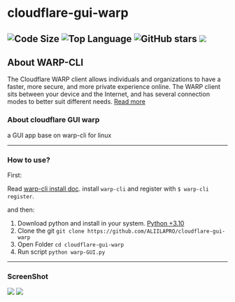 # cloudflare-gui-warp
![Code Size](https://img.shields.io/github/languages/code-size/aliilapro/cloudflare-gui-warp) ![Top Language](https://img.shields.io/github/languages/top/aliilapro/cloudflare-gui-warp) ![GitHub stars](https://img.shields.io/github/stars/aliilapro/cloudflare-gui-warp) ![](https://img.shields.io/badge/The%20Long%20Hope-%F0%9F%98%8E%E2%9C%8C-green)
--------------------------------------------------------------------

## About WARP-CLI
The Cloudflare WARP client allows individuals and organizations to have a faster, more secure, and more private experience online. The WARP client sits between your device and the Internet, and has several connection modes to better suit different needs.
[Read more](https://developers.cloudflare.com/warp-client/)

### About cloudflare GUI warp
a GUI app base on warp-cli for linux

--------------------------------------------------------------------
### How to use?

First:

Read [warp-cli install doc](https://developers.cloudflare.com/warp-client/get-started/linux). install `warp-cli` and
register with `$ warp-cli register`.

and then:

1. Download python and install in your system. [Python +3.10](https://www.python.org/downloads/)
2. Clone the git  `git clone https://github.com/ALIILAPRO/cloudflare-gui-warp`
3. Open Folder    `cd cloudflare-gui-warp`
8. Run script     `python warp-GUI.py`
--------------------------------------------------------------------
### ScreenShot

![](https://github.com/ALIILAPRO/)
![](https://github.com/ALIILAPRO/)
